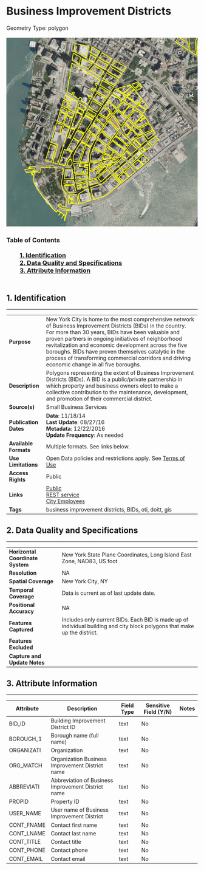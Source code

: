 # Business Improvement Districts
Geometry Type: polygon<br><br>![image](https://github.com/CityOfNewYork/nyc-geo-metadata/blob/main/Images/BusinessImprovementDistricts.PNG)

### Table of Contents<br><br>&nbsp;&nbsp;&nbsp;&nbsp;&nbsp;&nbsp;&nbsp;&nbsp;&nbsp;[**1. Identification**](#1-identification)<br>&nbsp;&nbsp;&nbsp;&nbsp;&nbsp;&nbsp;&nbsp;&nbsp;&nbsp;[**2. Data Quality and Specifications**](#2-data-quality-and-specifications)<br>&nbsp;&nbsp;&nbsp;&nbsp;&nbsp;&nbsp;&nbsp;&nbsp;&nbsp;[**3. Attribute Information**](#3-attribute-information)<br><br>
## 1. Identification
---------------------------------------------
|     |     |
| --- | --- |
**Purpose** |New York City is home to the most comprehensive network of Business Improvement Districts (BIDs) in the country. For more than 30 years, BIDs have been valuable and proven partners in ongoing initiatives of neighborhood revitalization and economic development across the five boroughs. BIDs have proven themselves catalytic in the process of transforming commercial corridors and driving economic change in all five boroughs. 
**Description** |Polygons representing the extent of Business Improvement Districts (BIDs). A BID is a public/private partnership in which property and business owners elect to make a collective contribution to the maintenance, development, and promotion of their commercial district. 
**Source(s)** |Small Business Services
**Publication Dates** |**Data**: 11/18/14<br>**Last Update**: 08/27/16<br>**Metadata**: 12/22/2016<br>**Update Frequency**: As needed
**Available Formats** |Multiple formats. See links below.
**Use Limitations** |Open Data policies and restrictions apply. See [Terms of Use](http://www.nyc.gov/html/data/terms.html)
**Access Rights** |Public
**Links** |[Public](https://nycmaps-nyc.hub.arcgis.com/datasets/nyc::business-improvement-district/about) <br> [REST service](https://services6.arcgis.com/yG5s3afENB5iO9fj/arcgis/rest/services/BusinessImprovementDistrict_view/FeatureServer) <br> [City Employees](https://nyc.maps.arcgis.com/home/item.html?id=423ffb8f85e643e98c386601189523cb) <br>
**Tags** |business improvement districts, BIDs, oti, doitt, gis
## 2. Data Quality and Specifications
---------------------------------------------
|     |     |
| --- | --- |
**Horizontal Coordinate System** |New York State Plane Coordinates, Long Island East Zone, NAD83, US foot
**Resolution** |NA
**Spatial Coverage** |New York City, NY
**Temporal Coverage** |Data is current as of last update date.
**Positional Accuracy** |NA
**Features Captured** |Includes only current BIDs. Each BID is made up of individual building and city block polygons that make up the district. 
**Features Excluded** |
**Capture and Update Notes** |
## 3. Attribute Information
---------------------------------------------
| Attribute | Description | Field Type | Sensitive Field (Y/N) | Notes| 
|------------ | ------------- | -------- | ----------- | ----------|
| BID_ID | Building Improvement District ID | text | No
| BOROUGH_1 | Borough name (full name) | text | No
| ORGANIZATI | Organization | text | No
| ORG_MATCH | Organization Business Improvement District name | text | No
| ABBREVIATI | Abbreviation of Business Improvement District name | text | No
| PROPID | Property ID | text | No
| USER_NAME | User name of Business Improvement District | text | No
| CONT_FNAME | Contact first name | text | No
| CONT_LNAME | Contact last name | text | No
| CONT_TITLE | Contact title | text | No
| CONT_PHONE | Contact phone | text | No
| CONT_EMAIL | Contact email | text | No
